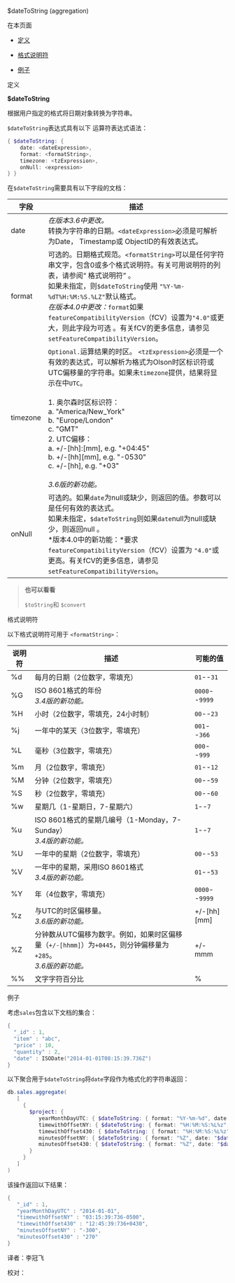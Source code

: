  [ ]()$dateToString (aggregation)
[]()

在本页面

*   [定义](definition)

*   [格式说明符](format-specifiers)

*   [例子](example)

 <span id="definition">定义</span>

**$dateToString**

根据用户指定的格式将日期对象转换为字符串。

`$dateToString`表达式具有以下 运算符表达式语法：

```powershell
{ $dateToString: {
    date: <dateExpression>,
    format: <formatString>,
    timezone: <tzExpression>,
    onNull: <expression>
} }
```

在`$dateToString`需要具有以下字段的文档：

| 字段     | 描述                                                         |
| -------- | ------------------------------------------------------------ |
| date     | *在版本3.6中更改。*<br />转换为字符串的日期。`<dateExpression>`必须是可解析为Date， Timestamp或 ObjectID的有效表达式。 |
| format   | 可选的。日期格式规范。`<formatString>`可以是任何字符串文字，包含0或多个格式说明符。有关可用说明符的列表，请参阅“ 格式说明符” 。<br />如果未指定，则`$dateToString`使用 `"%Y-%m-%dT%H:%M:%S.%LZ"`默认格式。<br />*在版本4.0中更改：*`format`如果`featureCompatibilityVersion`（fCV）设置为`"4.0"`或更大，则此字段为可选 。有关fCV的更多信息，请参见 `setFeatureCompatibilityVersion`。 |
| timezone | `Optional.`运算结果的时区。 `<tzExpression>`必须是一个有效的表达式，可以解析为格式为Olson时区标识符或 UTC偏移量的字符串。如果未`timezone`提供，结果将显示在中`UTC`。<br /><br />1. 奥尔森时区标识符：<br />a. "America/New_York"<br />b. "Europe/London"<br />c. "GMT"<br />2. UTC偏移：<br />a. +/-[hh]:[mm], e.g. "+04:45"<br />b. +/-\[hh][mm], e.g. "-0530"<br />c. +/-[hh], e.g. "+03"<br /><br />*3.6版的新功能。* |
| onNull   | 可选的。如果`date`为null或缺少，则返回的值。参数可以是任何有效的表达式。<br />如果未指定，`$dateToString`则如果`date`null为null或缺少，则返回null 。<br />*版本4.0中的新功能：*要求`featureCompatibilityVersion`（fCV）设置为 `"4.0"`或更高。有关fCV的更多信息，请参见 `setFeatureCompatibilityVersion`。 |

> **也可以看看**
> 
> `$toString`和 `$convert`

 <span id="format-specifiers">格式说明符</span>

以下格式说明符可用于 `<formatString>`：

| 说明符 | 描述                                                         | 可能的值       |
| ------ | ------------------------------------------------------------ | -------------- |
| %d     | 每月的日期（2位数字，零填充）                                | `01`--`31`     |
| %G     | ISO 8601格式的年份<br />*3.4版的新功能。*                    | `0000`--`9999` |
| %H     | 小时（2位数字，零填充，24小时制）                            | `00`--`23`     |
| %j     | 一年中的某天（3位数字，零填充）                              | `001`--`366`   |
| %L     | 毫秒（3位数字，零填充）                                      | `000`--`999`   |
| %m     | 月（2位数字，零填充）                                        | `01`--`12`     |
| %M     | 分钟（2位数字，零填充）                                      | `00`--`59`     |
| %S     | 秒（2位数字，零填充）                                        | `00`--`60`     |
| %w     | 星期几（1-星期日，7-星期六）                                 | `1`--`7`       |
| %u     | ISO 8601格式的星期几编号（1-Monday，7-Sunday）<br />*3.4版的新功能。* | `1`--`7`       |
| %U     | 一年中的星期（2位数字，零填充）                              | `00`--`53`     |
| %V     | 一年中的星期，采用ISO 8601格式<br />*3.4版的新功能。*        | `01`--`53`     |
| %Y     | 年（4位数字，零填充）                                        | `0000`--`9999` |
| %z     | 与UTC的时区偏移量。<br />*3.6版的新功能。*                   | +/-\[hh][mm]   |
| %Z     | 分钟数从UTC偏移为数字。例如，如果时区偏移量（`+/-[hhmm]`）为`+0445`，则分钟偏移量为`+285`。<br />*3.6版的新功能。* | +/-mmm         |
| %%     | 文字字符百分比                                               | %              |

 <span id="example">例子</span>

考虑`sales`包含以下文档的集合：

```powershell
{
  "_id" : 1,
  "item" : "abc",
  "price" : 10,
  "quantity" : 2,
  "date" : ISODate("2014-01-01T08:15:39.736Z")
}
```

以下聚合用于`$dateToString`将`date`字段作为格式化的字符串返回：

```powershell
db.sales.aggregate(
   [
     {
       $project: {
          yearMonthDayUTC: { $dateToString: { format: "%Y-%m-%d", date: "$date" } },
          timewithOffsetNY: { $dateToString: { format: "%H:%M:%S:%L%z", date: "$date", timezone: "America/New_York"} },
          timewithOffset430: { $dateToString: { format: "%H:%M:%S:%L%z", date: "$date", timezone: "+04:30" } },
          minutesOffsetNY: { $dateToString: { format: "%Z", date: "$date", timezone: "America/New_York" } },
          minutesOffset430: { $dateToString: { format: "%Z", date: "$date", timezone: "+04:30" } }
       }
     }
   ]
)
```

该操作返回以下结果：

```powershell
{
   "_id" : 1,
   "yearMonthDayUTC" : "2014-01-01",
   "timewithOffsetNY" : "03:15:39:736-0500",
   "timewithOffset430" : "12:45:39:736+0430",
   "minutesOffsetNY" : "-300",
   "minutesOffset430" : "270"
}
```



译者：李冠飞

校对：